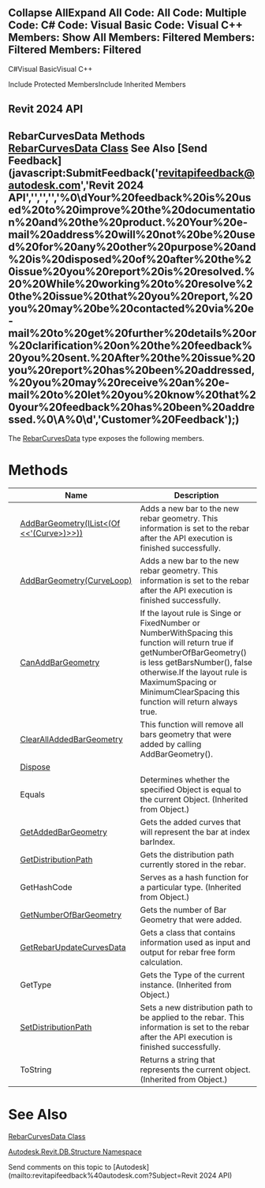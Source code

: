 ﻿

Collapse AllExpand All Code: All Code: Multiple Code: C# Code: Visual Basic Code: Visual C++  Members: Show All Members: Filtered Members: Filtered Members: Filtered   
---  
  
C#Visual BasicVisual C++

Include Protected MembersInclude Inherited Members

Revit 2024 API  
---  
RebarCurvesData Methods  
[RebarCurvesData Class](71996f44-c8f9-7695-ccb9-efae09726c9c.md) See Also [Send Feedback](javascript:SubmitFeedback\('revitapifeedback@autodesk.com','Revit 2024 API','','','','%0\\dYour%20feedback%20is%20used%20to%20improve%20the%20documentation%20and%20the%20product.%20Your%20e-mail%20address%20will%20not%20be%20used%20for%20any%20other%20purpose%20and%20is%20disposed%20of%20after%20the%20issue%20you%20report%20is%20resolved.%20%20While%20working%20to%20resolve%20the%20issue%20that%20you%20report,%20you%20may%20be%20contacted%20via%20e-mail%20to%20get%20further%20details%20or%20clarification%20on%20the%20feedback%20you%20sent.%20After%20the%20issue%20you%20report%20has%20been%20addressed,%20you%20may%20receive%20an%20e-mail%20to%20let%20you%20know%20that%20your%20feedback%20has%20been%20addressed.%0\\A%0\\d','Customer%20Feedback'\);)  
---  
  
The [RebarCurvesData](71996f44-c8f9-7695-ccb9-efae09726c9c.md) type exposes the following members.

# Methods

|  | Name | Description |
| --- | --- | --- |
|  | [AddBarGeometry(IList<(Of <<'(Curve>)>>))](670a749b-0189-50dd-a019-1f7c876aef2f.md) | Adds a new bar to the new rebar geometry. This information is set to the rebar after the API execution is finished successfully. |
|  | [AddBarGeometry(CurveLoop)](86eac3b9-d2af-68c8-bdba-f8e8c8d79624.md) | Adds a new bar to the new rebar geometry. This information is set to the rebar after the API execution is finished successfully. |
|  | [CanAddBarGeometry](a7ffdbd4-6702-2c77-eedc-bf03e60663c0.md) | If the layout rule is Singe or FixedNumber or NumberWithSpacing this function will return true if getNumberOfBarGeometry() is less getBarsNumber(), false otherwise.If the layout rule is MaximumSpacing or MinimumClearSpacing this function will return always true. |
|  | [ClearAllAddedBarGeometry](9d7a1671-2d14-5dc7-b488-b597e8318e5d.md) | This function will remove all bars geometry that were added by calling AddBarGeometry(). |
|  | [Dispose](58cb8d3e-f37d-aa90-bb86-7faec1c4e638.md) |  |
|  | Equals | Determines whether the specified Object is equal to the current Object. (Inherited from Object.) |
|  | [GetAddedBarGeometry](c9c202d7-a7b6-32f7-440e-db2377853754.md) | Gets the added curves that will represent the bar at index barIndex. |
|  | [GetDistributionPath](5067a5af-283a-032f-1724-b2bf1c8628c9.md) | Gets the distribution path currently stored in the rebar. |
|  | GetHashCode | Serves as a hash function for a particular type.  (Inherited from Object.) |
|  | [GetNumberOfBarGeometry](cd4e016b-6301-31f7-6c37-660a35a6b688.md) | Gets the number of Bar Geometry that were added. |
|  | [GetRebarUpdateCurvesData](89fe31e2-42bb-7a25-caa3-6254b0105173.md) | Gets a class that contains information used as input and output for rebar free form calculation. |
|  | GetType | Gets the Type of the current instance. (Inherited from Object.) |
|  | [SetDistributionPath](7d542d46-cedc-9a45-bb83-47be487640cf.md) | Sets a new distribution path to be applied to the rebar. This information is set to the rebar after the API execution is finished successfully. |
|  | ToString | Returns a string that represents the current object. (Inherited from Object.) |
  
# See Also

[RebarCurvesData Class](71996f44-c8f9-7695-ccb9-efae09726c9c.md)

[Autodesk.Revit.DB.Structure Namespace](d586b341-f687-9d90-e96d-255806b7d4fc.md)

Send comments on this topic to [Autodesk](mailto:revitapifeedback%40autodesk.com?Subject=Revit 2024 API)